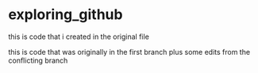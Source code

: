 # exploring_github

this is code that i created in the original file

this is code that was originally in the first branch plus some edits from the conflicting branch

